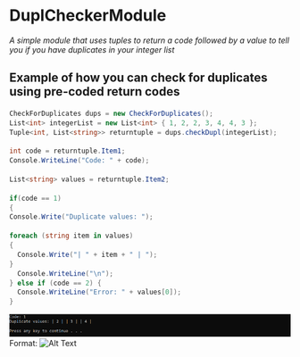 # DuplCheckerModule
*A simple module that uses tuples to return a code followed by a value* 
*to tell you if you have duplicates in your integer list*

## Example of how you can check for duplicates using pre-coded return codes 

```cs
CheckForDuplicates dups = new CheckForDuplicates();
List<int> integerList = new List<int> { 1, 2, 2, 3, 4, 4, 3 };
Tuple<int, List<string>> returntuple = dups.checkDupl(integerList);

int code = returntuple.Item1;
Console.WriteLine("Code: " + code);

List<string> values = returntuple.Item2;

if(code == 1)
{
Console.Write("Duplicate values: ");

foreach (string item in values)
{
  Console.Write("| " + item + " | ");
}
  Console.WriteLine("\n");
} else if (code == 2) {
  Console.WriteLine("Error: " + values[0]);
}
```


![GitHub Logo](result.png)
Format: ![Alt Text](url)
